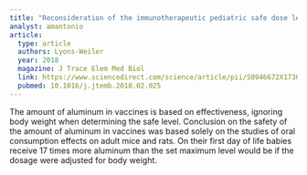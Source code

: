 ```yaml
---
title: "Reconsideration of the immunotherapeutic pediatric safe dose levels of aluminum"
analyst: amantonio
article:
  type: article
  authors: Lyons-Weiler
  year: 2018
  magazine: J Trace Elem Med Biol
  link: https://www.sciencedirect.com/science/article/pii/S0946672X17300950
  pubmed: 10.1016/j.jtemb.2018.02.025
---
```


The amount of aluminum in vaccines is based on effectiveness, ignoring body weight when determining the safe level.
Conclusion on the safety of the amount of aluminum in vaccines was based solely on the studies of oral consumption effects on adult mice and rats.
On their first day of life babies receive 17 times more aluminum than the set maximum level would be if the dosage were adjusted for body weight.

